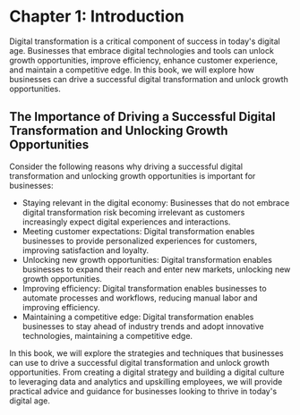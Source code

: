 Chapter 1: Introduction
=======================

Digital transformation is a critical component of success in today's digital age. Businesses that embrace digital technologies and tools can unlock growth opportunities, improve efficiency, enhance customer experience, and maintain a competitive edge. In this book, we will explore how businesses can drive a successful digital transformation and unlock growth opportunities.

The Importance of Driving a Successful Digital Transformation and Unlocking Growth Opportunities
------------------------------------------------------------------------------------------------

Consider the following reasons why driving a successful digital transformation and unlocking growth opportunities is important for businesses:

* Staying relevant in the digital economy: Businesses that do not embrace digital transformation risk becoming irrelevant as customers increasingly expect digital experiences and interactions.
* Meeting customer expectations: Digital transformation enables businesses to provide personalized experiences for customers, improving satisfaction and loyalty.
* Unlocking new growth opportunities: Digital transformation enables businesses to expand their reach and enter new markets, unlocking new growth opportunities.
* Improving efficiency: Digital transformation enables businesses to automate processes and workflows, reducing manual labor and improving efficiency.
* Maintaining a competitive edge: Digital transformation enables businesses to stay ahead of industry trends and adopt innovative technologies, maintaining a competitive edge.

In this book, we will explore the strategies and techniques that businesses can use to drive a successful digital transformation and unlock growth opportunities. From creating a digital strategy and building a digital culture to leveraging data and analytics and upskilling employees, we will provide practical advice and guidance for businesses looking to thrive in today's digital age.
